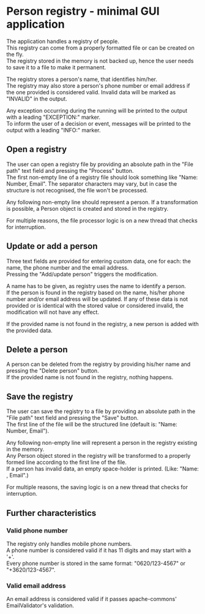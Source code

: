 # Person registry - minimal GUI application

The application handles a registry of people.</br>
This registry can come from a properly formatted file or can be created on the fly.</br>
The registry stored in the memory is not backed up, hence the user needs to save it to a file to make it permanent.

The registry stores a person's name, that identifies him/her.</br>
The registry may also store a person's phone number or email address if the one provided is considered valid.
Invalid data will be marked as "INVALID" in the output.

Any exception occurring during the running will be printed to the output with a leading "EXCEPTION:" marker.</br>
To inform the user of a decision or event, messages will be printed to the output with a leading "INFO:" marker.

## Open a registry

The user can open a registry file by providing an absolute path in the "File path" text field and pressing the "Process" button.</br>
The first non-empty line of a registry file should look something like "Name: Number, Email".
The separator characters may vary, but in case the structure is not recognised, the file won't be processed.

Any following non-empty line should represent a person.
If a transformation is possible, a Person object is created and stored in the registry.

For multiple reasons, the file processor logic is on a new thread that checks for interruption.

## Update or add a person

Three text fields are provided for entering custom data, one for each: the name, the phone number and the email address.</br>
Pressing the "Add/update person" triggers the modification.

A name has to be given, as registry uses the name to identify a person.</br>
If the person is found in the registry based on the name, his/her phone number and/or email address will be updated.
If any of these data is not provided or is identical with the stored value or considered invalid, the modification will not have any effect.

If the provided name is not found in the registry, a new person is added with the provided data.

## Delete a person

A person can be deleted from the registry by providing his/her name and pressing the "Delete person" button.</br>
If the provided name is not found in the registry, nothing happens.

## Save the registry

The user can save the registry to a file by providing an absolute path in the "File path" text field and pressing the "Save" button.</br>
The first line of the file will be the structured line (default is: "Name: Number, Email").

Any following non-empty line will represent a person in the registry existing in the memory.</br>
Any Person object stored in the registry will be transformed to a properly formed line according to the first line of the file.</br>
If a person has invalid data, an empty space-holder is printed. (Like: "Name: , Email".)

For multiple reasons, the saving logic is on a new thread that checks for interruption.

## Further characteristics
### Valid phone number
The registry only handles mobile phone numbers.</br>
A phone number is considered valid if it has 11 digits and may start with a '+'.</br>
Every phone number is stored in the same format: "0620/123-4567" or "+3620/123-4567".

### Valid email address
An email address is considered valid if it passes apache-commons' EmailValidator's validation.</br>
